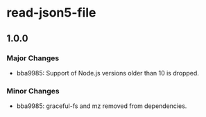 # read-json5-file

## 1.0.0
### Major Changes

- bba9985: Support of Node.js versions older than 10 is dropped.

### Minor Changes

- bba9985: graceful-fs and mz removed from dependencies.

